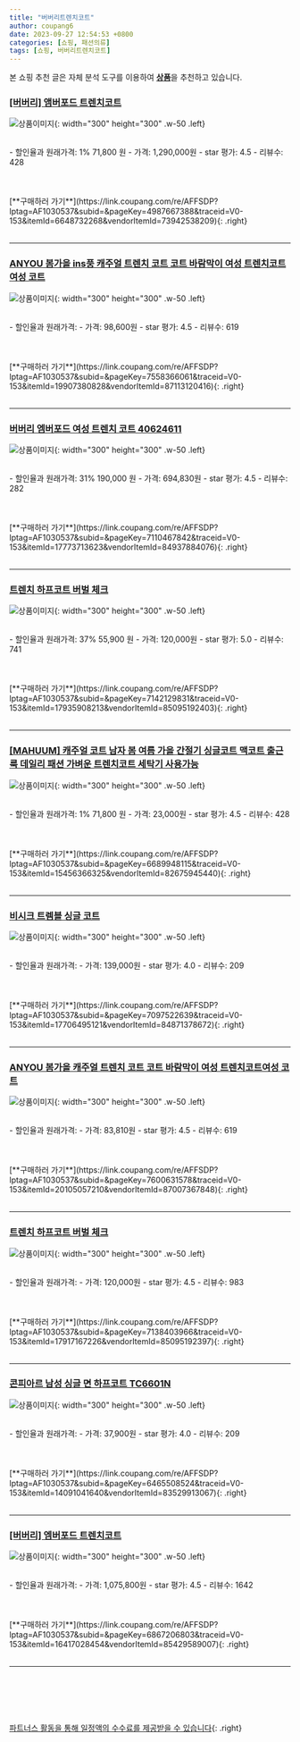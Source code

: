 ```yaml
---
title: "버버리트렌치코트"
author: coupang6
date: 2023-09-27 12:54:53 +0800
categories: [쇼핑, 패션의류]
tags: [쇼핑, 버버리트렌치코트]
---
```


본 쇼핑 추천 글은 자체 분석 도구를 이용하여 [**상품**](https://link.coupang.com/a/bao1ui)을 추천하고 있습니다.

### [[버버리] 앰버포드 트렌치코트](https://link.coupang.com/re/AFFSDP?lptag=AF1030537&subid=&pageKey=4987667388&traceid=V0-153&itemId=6648732268&vendorItemId=73942538209)

![상품이미지](https://thumbnail8.coupangcdn.com/thumbnails/remote/230x230ex/image/vendor_inventory/a2ed/02c65f73efb65bdf3519f07b151bf84782a315e4511d2c4a4dd68e349b22.jpg){: width="300" height="300" .w-50 .left}


<br>
- 할인율과 원래가격: 1%  71,800   원
- 가격: 1,290,000원
- star 평가: 4.5
- 리뷰수: 428
<br>
<br>
<br>
<br>
[**구매하러 가기**](https://link.coupang.com/re/AFFSDP?lptag=AF1030537&subid=&pageKey=4987667388&traceid=V0-153&itemId=6648732268&vendorItemId=73942538209){: .right}
<br>
<br>

---

### [ANYOU 봄가을 ins풍 캐주얼 트렌치 코트 코트 바람막이 여성 트렌치코트여성 코트](https://link.coupang.com/re/AFFSDP?lptag=AF1030537&subid=&pageKey=7558366061&traceid=V0-153&itemId=19907380828&vendorItemId=87113120416)

![상품이미지](https://thumbnail8.coupangcdn.com/thumbnails/remote/230x230ex/image/vendor_inventory/12c0/d8d9224d26074e52ba4bb164e092aac6fbebb401c6780892b8532155f583.jpg){: width="300" height="300" .w-50 .left}


<br>
- 할인율과 원래가격: 
- 가격: 98,600원
- star 평가: 4.5
- 리뷰수: 619
<br>
<br>
<br>
<br>
[**구매하러 가기**](https://link.coupang.com/re/AFFSDP?lptag=AF1030537&subid=&pageKey=7558366061&traceid=V0-153&itemId=19907380828&vendorItemId=87113120416){: .right}
<br>
<br>

---

### [버버리 엠버포드 여성 트렌치 코트 40624611](https://link.coupang.com/re/AFFSDP?lptag=AF1030537&subid=&pageKey=7110467842&traceid=V0-153&itemId=17773713623&vendorItemId=84937884076)

![상품이미지](https://thumbnail7.coupangcdn.com/thumbnails/remote/230x230ex/image/vendor_inventory/beba/352f699c3011b99ffa775c31532beb7a78453787dcc8a512c0175dd0f6ec.jpg){: width="300" height="300" .w-50 .left}


<br>
- 할인율과 원래가격: 31%  190,000   원
- 가격: 694,830원
- star 평가: 4.5
- 리뷰수: 282
<br>
<br>
<br>
<br>
[**구매하러 가기**](https://link.coupang.com/re/AFFSDP?lptag=AF1030537&subid=&pageKey=7110467842&traceid=V0-153&itemId=17773713623&vendorItemId=84937884076){: .right}
<br>
<br>

---

### [트렌치 하프코트 버벌 체크](https://link.coupang.com/re/AFFSDP?lptag=AF1030537&subid=&pageKey=7142129831&traceid=V0-153&itemId=17935908213&vendorItemId=85095192403)

![상품이미지](https://thumbnail10.coupangcdn.com/thumbnails/remote/230x230ex/image/vendor_inventory/064e/cbdae813dcfbbe2b23d3c5d4954bc11f8b2195a41bda523089f697a61683.jpg){: width="300" height="300" .w-50 .left}


<br>
- 할인율과 원래가격: 37%  55,900   원
- 가격: 120,000원
- star 평가: 5.0
- 리뷰수: 741
<br>
<br>
<br>
<br>
[**구매하러 가기**](https://link.coupang.com/re/AFFSDP?lptag=AF1030537&subid=&pageKey=7142129831&traceid=V0-153&itemId=17935908213&vendorItemId=85095192403){: .right}
<br>
<br>

---

### [[MAHUUM] 캐주얼 코트 남자 봄 여름 가을 간절기 싱글코트 맥코트 출근룩 데일리 패션 가벼운 트렌치코트 세탁기 사용가능](https://link.coupang.com/re/AFFSDP?lptag=AF1030537&subid=&pageKey=6689948115&traceid=V0-153&itemId=15456366325&vendorItemId=82675945440)

![상품이미지](https://thumbnail8.coupangcdn.com/thumbnails/remote/230x230ex/image/vendor_inventory/c488/8df6bb34fca4cd4f04461dfc0305d9ed243bd00f7727ab3152570c90f554.png){: width="300" height="300" .w-50 .left}


<br>
- 할인율과 원래가격: 1%  71,800   원
- 가격: 23,000원
- star 평가: 4.5
- 리뷰수: 428
<br>
<br>
<br>
<br>
[**구매하러 가기**](https://link.coupang.com/re/AFFSDP?lptag=AF1030537&subid=&pageKey=6689948115&traceid=V0-153&itemId=15456366325&vendorItemId=82675945440){: .right}
<br>
<br>

---

### [비시크 트렘블 싱글 코트](https://link.coupang.com/re/AFFSDP?lptag=AF1030537&subid=&pageKey=7097522639&traceid=V0-153&itemId=17706495121&vendorItemId=84871378672)

![상품이미지](https://thumbnail6.coupangcdn.com/thumbnails/remote/230x230ex/image/vendor_inventory/5ffe/c881597b2fd3c45d46d6748ea55c38b89865dc7d6c4862b626752efaa6ee.jpg){: width="300" height="300" .w-50 .left}


<br>
- 할인율과 원래가격: 
- 가격: 139,000원
- star 평가: 4.0
- 리뷰수: 209
<br>
<br>
<br>
<br>
[**구매하러 가기**](https://link.coupang.com/re/AFFSDP?lptag=AF1030537&subid=&pageKey=7097522639&traceid=V0-153&itemId=17706495121&vendorItemId=84871378672){: .right}
<br>
<br>

---

### [ANYOU 봄가을 캐주얼 트렌치 코트 코트 바람막이 여성 트렌치코트여성 코트](https://link.coupang.com/re/AFFSDP?lptag=AF1030537&subid=&pageKey=7600631578&traceid=V0-153&itemId=20105057210&vendorItemId=87007367848)

![상품이미지](https://thumbnail10.coupangcdn.com/thumbnails/remote/230x230ex/image/vendor_inventory/ab69/d2399762a908210fa6a1a489bc450ac21196cb1effa661cfe4061b4cadc9.jpg){: width="300" height="300" .w-50 .left}


<br>
- 할인율과 원래가격: 
- 가격: 83,810원
- star 평가: 4.5
- 리뷰수: 619
<br>
<br>
<br>
<br>
[**구매하러 가기**](https://link.coupang.com/re/AFFSDP?lptag=AF1030537&subid=&pageKey=7600631578&traceid=V0-153&itemId=20105057210&vendorItemId=87007367848){: .right}
<br>
<br>

---

### [트렌치 하프코트 버벌 체크](https://link.coupang.com/re/AFFSDP?lptag=AF1030537&subid=&pageKey=7138403966&traceid=V0-153&itemId=17917167226&vendorItemId=85095192397)

![상품이미지](https://thumbnail8.coupangcdn.com/thumbnails/remote/230x230ex/image/vendor_inventory/5a23/abf43b736bc8d9253e53051cfd11a48a120a1015bdce4c840672f0c216c8.jpg){: width="300" height="300" .w-50 .left}


<br>
- 할인율과 원래가격: 
- 가격: 120,000원
- star 평가: 4.5
- 리뷰수: 983
<br>
<br>
<br>
<br>
[**구매하러 가기**](https://link.coupang.com/re/AFFSDP?lptag=AF1030537&subid=&pageKey=7138403966&traceid=V0-153&itemId=17917167226&vendorItemId=85095192397){: .right}
<br>
<br>

---

### [콘피아르 남성 싱글 면 하프코트 TC6601N](https://link.coupang.com/re/AFFSDP?lptag=AF1030537&subid=&pageKey=6465508524&traceid=V0-153&itemId=14091041640&vendorItemId=83529913067)

![상품이미지](https://thumbnail9.coupangcdn.com/thumbnails/remote/230x230ex/image/vendor_inventory/3b3e/cb93605ed22a64e637129ed9f0513af973967b45b9ba800a6f99311d147f.jpg){: width="300" height="300" .w-50 .left}


<br>
- 할인율과 원래가격: 
- 가격: 37,900원
- star 평가: 4.0
- 리뷰수: 209
<br>
<br>
<br>
<br>
[**구매하러 가기**](https://link.coupang.com/re/AFFSDP?lptag=AF1030537&subid=&pageKey=6465508524&traceid=V0-153&itemId=14091041640&vendorItemId=83529913067){: .right}
<br>
<br>

---

### [[버버리] 엠버포드 트렌치코트](https://link.coupang.com/re/AFFSDP?lptag=AF1030537&subid=&pageKey=6867206803&traceid=V0-153&itemId=16417028454&vendorItemId=85429589007)

![상품이미지](https://thumbnail8.coupangcdn.com/thumbnails/remote/230x230ex/image/vendor_inventory/2e9c/33e0ac7e47d007aeccc34b44d310076aaa6422df459c066e3436ebd1c7d7.jpg){: width="300" height="300" .w-50 .left}


<br>
- 할인율과 원래가격: 
- 가격: 1,075,800원
- star 평가: 4.5
- 리뷰수: 1642
<br>
<br>
<br>
<br>
[**구매하러 가기**](https://link.coupang.com/re/AFFSDP?lptag=AF1030537&subid=&pageKey=6867206803&traceid=V0-153&itemId=16417028454&vendorItemId=85429589007){: .right}
<br>
<br>

---
<br><br><br><br><br> [파트너스 활동을 통해 일정액의 수수료를 제공받을 수 있습니다](https://link.coupang.com/a/bao1ui){: .right}